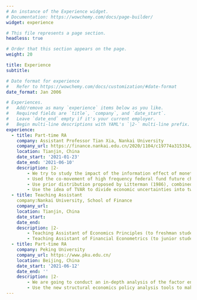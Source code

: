 ```yaml
---
# An instance of the Experience widget.
# Documentation: https://wowchemy.com/docs/page-builder/
widget: experience

# This file represents a page section.
headless: true

# Order that this section appears on the page.
weight: 20

title: Experience
subtitle:

# Date format for experience
#   Refer to https://wowchemy.com/docs/customization/#date-format
date_format: Jan 2006

# Experiences.
#   Add/remove as many `experience` items below as you like.
#   Required fields are `title`, `company`, and `date_start`.
#   Leave `date_end` empty if it's your current employer.
#   Begin multi-line descriptions with YAML's `|2-` multi-line prefix.
experience:
  - title: Part-time RA
    company: Assistant Professor Tian Xia, Nankai University
    company_url: https://finance.nankai.edu.cn/2020/1104/c19774a315334/page.htm
    location: Tianjin, China
    date_start: '2021-01-23'
    date_end: '2021-06-10'
    description: |2-
        - We try to study the impact of the information effect of monetary policy on various sectors of the Macro economy under different states of economic uncertainty. 
        - Used the co-movement of high frequency federal fund future changes and S&P 500 indexes as symbol recognition to identify.
        - Use prior distribution proposed by Litterman (1986), combined with Gibbs sampling, to get the posterior distribution of the model.
        - Use the idea of TVAR to divide economic uncertainties into two stages and run regressions distinctively.
  - title: Teaching Assistant
    company:Nankai University, School of Finance
    company_url: 
    location: Tianjin, China
    date_start: 
    date_end: 
    description: |2-
        - Teaching Assistant of Economics Principles (to freshman student)
        - Teaching Assistant of Financial Econometrics (to junior student)
  - title: Part-time RA
    company: Peking University
    company_url: https://www.pku.edu.cn/
    location: Beijing, China
    date_start: '2021-06-12'
    date_end: ''
    description: |2-
        - We are going to conduct an in-depth analysis of the factor endowments and comparative advantages of the enterprises in Yili, Xinjiang.
        - Use the new structural economics policy analysis tools to make development recommendations for local governments.
---
```


